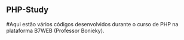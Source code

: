 ## PHP-Study

#Aqui  estão vários códigos desenvolvidos durante o curso de PHP na plataforma B7WEB (Professor Bonieky).
